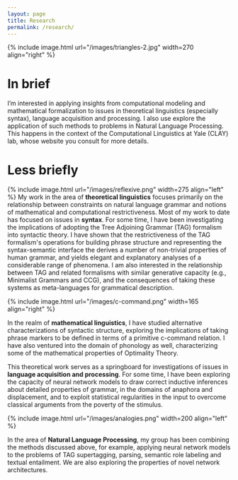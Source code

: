 ```yaml
---
layout: page
title: Research
permalink: /research/
---
```


{% include image.html url="/images/triangles-2.jpg" width=270 align="right" %}


# In brief

I’m interested in applying insights from computational modeling and mathematical formalization to issues in theoretical linguistics (especially syntax), language acquisition and processing. I also use explore the application of such methods to problems in Natural Language Processing.  This happens in the context of the Computational Linguistics at Yale (CLAY) lab, whose website you consult for more details.

# Less briefly



{% include image.html url="/images/reflexive.png" width=275 align="left" %}
My work in the area of **theoretical linguistics** focuses primarily on the relationship between constraints on natural language grammar and notions of mathematical and computational restrictiveness. Most of my work to date has focused on issues in **syntax**. For some time, I have been investigating the implications of adopting the Tree Adjoining Grammar (TAG) formalism into syntactic theory. I have shown that the restrictiveness of the TAG formalism's operations for building phrase structure and representing the syntax-semantic interface the derives a number of non-trivial properties of human grammar, and yields elegant and explanatory analyses of a considerable range of phenomena. I am also interested in the relationship between TAG and related formalisms with similar generative capacity (e.g., Minimalist Grammars and CCG), and the consequences of taking these systems as meta-languages for grammatical description.


{% include image.html url="/images/c-command.png" width=165 align="right" %}

In the realm of **mathematical linguistics**, I have studied alternative characterizations of syntactic structure, exploring the implications of taking phrase markers to be defined in terms of a primitive c-command relation. I have also ventured into the domain of phonology as well, characterizing some of the mathematical properties of Optimality Theory.

This theoretical work serves as a springboard for investigations of issues in **language acquisition and processing**. For some time, I have been exploring the capacity of neural network models to draw correct inductive inferences about detailed properties of grammar, in the domains of anaphora and displacement, and to exploit statistical regularities in the input to overcome classical arguments from the poverty of the stimulus.

{% include image.html url="/images/analogies.png" width=200 align="left" %}


In the area of **Natural Language Processing**, my group has been combining the methods discussed above, for example, applying neural network models to the problems of TAG supertagging, parsing, semantic role labeling and textual entailment. We are also exploring the properties of novel network architectures.

